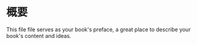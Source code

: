 # 概要

This file file serves as your book's preface, a great place to describe your book's content and ideas.
